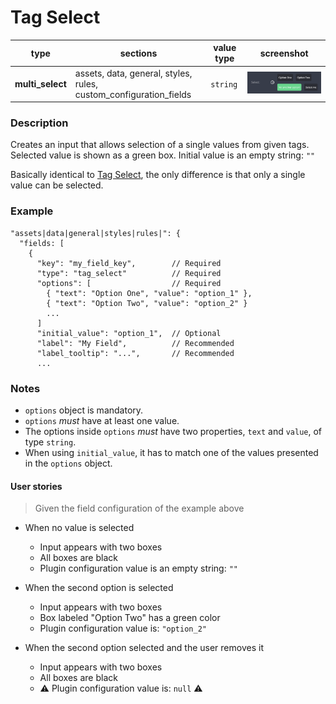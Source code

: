 # Tag Select

| type             | sections                                                          | value type | screenshot                       |
| ---------------- | ----------------------------------------------------------------- | ---------- | -------------------------------- |
| **multi_select** | assets, data, general, styles, rules, custom_configuration_fields | `string`   | ![img](../assets/tag_select.png) |

### Description

Creates an input that allows selection of a single values from given tags. Selected value is shown as a green box. Initial value is an empty string: `""`

Basically identical to [Tag Select](/plugins-manifest/fields/tag-select.md), the only difference is that only a single value can be selected.

### Example

```
"assets|data|general|styles|rules|": {
  "fields: [
    {
      "key": "my_field_key",        // Required
      "type": "tag_select"          // Required
      "options": [                  // Required
        { "text": "Option One", "value": "option_1" },
        { "text": "Option Two", "value": "option_2" }
        ...
      ]
      "initial_value": "option_1",  // Optional
      "label": "My Field",          // Recommended
      "label_tooltip": "...",       // Recommended
      ...

```

### Notes

- `options` object is mandatory.
- `options` _must_ have at least one value.
- The options inside `options` _must_ have two properties, `text` and `value`, of type `string`.
- When using `initial_value`, it has to match one of the values presented in the `options` object.

#### User stories

> Given the field configuration of the example above

- When no value is selected

  - Input appears with two boxes
  - All boxes are black
  - Plugin configuration value is an empty string: `""`

- When the second option is selected

  - Input appears with two boxes
  - Box labeled "Option Two" has a green color
  - Plugin configuration value is: `"option_2"`

- When the second option selected and the user removes it
  - Input appears with two boxes
  - All boxes are black
  - ⚠️ Plugin configuration value is: `null` ⚠️
